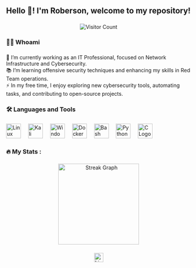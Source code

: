 <h2 align="left"><strong>Hello 👋! I'm Roberson, welcome to my repository!</strong></h2>

###

<div align="center">
  <img src="https://visitor-badge.laobi.icu/badge?page_id=robersonrodrigo.robersonrodrigo&" alt="Visitor Count" />
</div>

###

<h3 align="left"><strong>👨‍💻 Whoami</strong></h3>

###

<p align="left">
  🔭 I’m currently working as an IT Professional, focused on Network Infrastructure and Cybersecurity.<br>
  📚 I’m learning offensive security techniques and enhancing my skills in Red Team operations.<br>
  ⚡ In my free time, I enjoy exploring new cybersecurity tools, automating tasks, and contributing to open-source projects.
</p>

###

<h3 align="left"><strong>🛠 Languages and Tools</strong></h3>

###

<div align="left">
  <img src="https://cdn.jsdelivr.net/gh/devicons/devicon/icons/linux/linux-original.svg" height="40" alt="Linux Logo" />
  <img width="12" />
  <img src="https://img.shields.io/badge/Kali_Linux-557C94?style=for-the-badge&logo=kali-linux&logoColor=white" height="40" alt="Kali Linux Logo" />
  <img width="12" />
  <img src="https://cdn.jsdelivr.net/gh/devicons/devicon/icons/windows8/windows8-original.svg" height="40" alt="Windows Logo" />
  <img width="12" />
  <img src="https://cdn.jsdelivr.net/gh/devicons/devicon/icons/docker/docker-plain-wordmark.svg" height="40" alt="Docker Logo" />
  <img width="12" />
  <img src="https://cdn.simpleicons.org/gnubash/4EAA25" height="40" alt="Bash Logo" />
  <img width="12" />
  <img src="https://skillicons.dev/icons?i=py" height="40" alt="Python Logo" />
  <img width="12" />
  <img src="https://skillicons.dev/icons?i=c" height="40" alt="C Logo" />
</div>

###

<h3 align="left"><strong>🔥 My Stats :</strong></h3>

###

<div align="center">
  <img src="https://streak-stats.demolab.com?user=robersonrodrigo&locale=en&mode=daily&theme=dark&hide_border=false&border_radius=5&order=3" height="220" alt="Streak Graph" />
</div>

###

<div align="center">
  <a href="https://www.linkedin.com/in/robersonr/" target="_blank">
    <img src="https://img.shields.io/static/v1?message=LinkedIn&logo=linkedin&label=&color=0077B5&logoColor=white&labelColor=&style=for-the-badge" height="25" alt="LinkedIn Logo" />
  </a>
</div>
